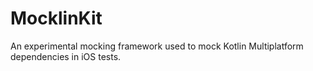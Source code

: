 # MocklinKit

An experimental mocking framework used to mock Kotlin Multiplatform 
dependencies in iOS tests.
